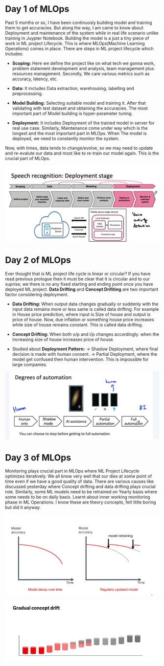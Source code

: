 # Day 1 of MLOps
Past 5 months or so, I have been continuosly building model and training them to get accuracies. But along the way, I am came to know about Deployment and maintenance of the system while in real life scenario unlike training in Juypter Notebook. Building the model is a just a tiny piece of work in ML project Lifecycle. This is where MLOps(Machine Learning Operations) comes in place. There are steps in ML project lifecycle which includes:

- **Scoping:**
Here we define the project like on what tech we gonna work, problem statement development and analysis, team management plus resources management. Secondly, We care various metrics such as accuracy, latency, etc.

- **Data:**
It includes Data extraction, warehousing, labelling and preprocessing.

- **Model Building:**
Selecting suitable model and training it. After that validating with test dataset and obtaining the accuracies. The most important part of Model building is hyper-parameter tuning. 

- **Deployment:**
It includes Deployment of the trained model in server for real use case. Similarly, Maintenance come under way which is the longest and the most important part in MLOps. When The model is deployed, we need to constantly monitor the system. 

Now, with times, data tends to change/evolve, so we may need to update and re-evalute our data and most like to re-train our model again. This is the crucial part of MLOps.

![alt text](<Week 1/Into_to_MLOps.png>)

# Day 2 of MLOps
Ever thought that is ML project life cycle is linear or circular? If you have read previous prologue then it must be clear that it is circular and to our suprise, we there is no any fixed starting and ending point once you have deployed ML project. **Data Drifting** and **Concept Drifiting** are two important factor considering deployment. 

- **Data Drifting:** When output data changes gradually or suddenly with the input data remains more or less same is called data drifting. For example in House price prediction, where input is Size of house and output is price of house. Now, due inflation or something house price increases while size of house remains constant. This is called data drifting.

- **Concept Drifting:** When both o/p and i/p changes accordingly. when the increasing size of house increases price of house.

- Studied about **Deployment Pattern:**
-> Shadow Deployment, where final decision is made with human consent.
-> Partial Deployment, where the model get confused then human intervention. This is impossible for large companies.

![alt text](<Week 1/Deployment.png>)

# Day 3 of MLOps
Monitoring plays crucial part in MLOps where ML Project Lifecycle optimizes iteratively. We all know very well that our dies at some point of time even if we have a good quality of data. There are various causes like discussed yesterday where Concept drifting and data drifting plays crucial role.
Similarly, some ML models need to  be retrained on Yearly basis where some needs to be on daily basis. Learnt about inner working monitoring phase in ML Operations. I know these are theory concepts, felt little boring but did it anyway.

![alt text](<Week 1/Data_drift.png>)

![alt text](<Week 1/Concept_drift.png>)